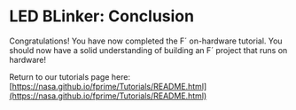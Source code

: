 # LED BLinker: Conclusion

Congratulations! You have now completed the F´ on-hardware tutorial. You should now have a solid understanding of building an F´ project that runs on hardware!

Return to our tutorials page here: [https://nasa.github.io/fprime/Tutorials/README.html](https://nasa.github.io/fprime/Tutorials/README.html)